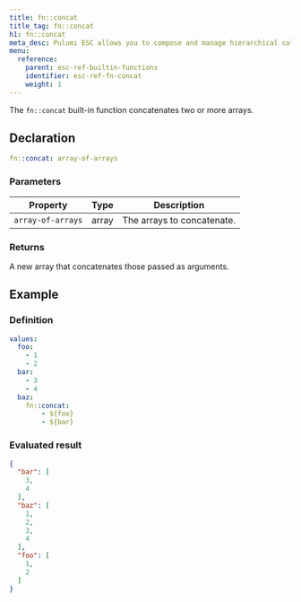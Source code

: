 ```yaml
---
title: fn::concat
title_tag: fn::concat
h1: fn::concat
meta_desc: Pulumi ESC allows you to compose and manage hierarchical collections of configuration and secrets and consume them in various ways.
menu:
  reference:
    parent: esc-ref-builtin-functions
    identifier: esc-ref-fn-concat
    weight: 1
---
```


The `fn::concat` built-in function concatenates two or more arrays.

## Declaration

```yaml
fn::concat: array-of-arrays
```

### Parameters

| Property          | Type   | Description                                                       |
|-------------------|--------|-------------------------------------------------------------------|
| `array-of-arrays` | array  | The arrays to concatenate.

### Returns

A new array that concatenates those passed as arguments.

## Example

### Definition

```yaml
values:
  foo:
    - 1
    - 2
  bar:
    - 3
    - 4
  baz:
    fn::concat:
        - ${foo}
        - ${bar}
```

### Evaluated result

```json
{
  "bar": [
    3,
    4
  ],
  "baz": [
    1,
    2,
    3,
    4
  ],
  "foo": [
    1,
    2
  ]
}
```
